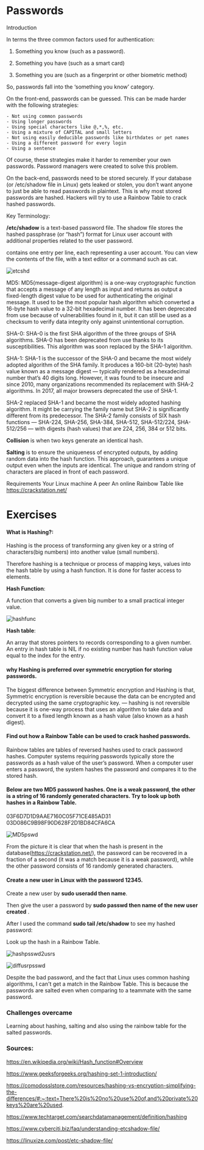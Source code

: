 # Passwords

Introduction

In terms the three common factors used for authentication:

1. Something you know (such as a password).

2. Something you have (such as a smart card)

3. Something you are (such as a fingerprint or other biometric method)

So, passwords fall into the ‘something you know’ category.

On the front-end, passwords can be guessed. This can be made harder with the following strategies:

	- Not using common passwords
	- Using longer passwords
	- Using special characters like @,*,%, etc.
	- Using a mixture of CAPITAL and small letters
	- Not using easily deducible passwords like birthdates or pet names
	- Using a different password for every login
	- Using a sentence

Of course, these strategies make it harder to remember your own passwords. Password managers were created to solve this problem.

On the back-end, passwords need to be stored securely. If your database (or /etc/shadow file in Linux) gets leaked or stolen, you don’t want anyone to just be able to read passwords in plaintext. This is why most stored passwords are hashed. Hackers will try to use a Rainbow Table to crack hashed passwords.

Key Terminology:

**/etc/shadow** is a text-based password file. The shadow file stores the hashed passphrase (or “hash”) format for Linux user account with additional properties related to the user password.

contains one entry per line, each representing a user account. You can view the contents of the file, with a text editor or a command such as cat.

![etcshd](../00_includes/SEC07etcshdw.png)

MD5: MD5(message-digest algorithm) is a one-way cryptographic function that accepts a message of any length as input and returns as output a fixed-length digest value to be used for authenticating the original message. It used to be the most popular hash algorithm which converted a 16-byte hash value to a 32-bit hexadecimal number. It has been deprecated from use because of vulnerabilities found in it, but it can still be used as a checksum to verify data integrity only against unintentional corruption.

SHA-0: SHA-0 is the first SHA algorithm of the three groups of SHA algorithms. SHA-0 has been deprecated from use thanks to its susceptibilities. This algorithm was soon replaced by the SHA-1 algorithm.

SHA-1: SHA-1 is the successor of the SHA-0 and became the most widely adopted algorithm of the SHA family. It produces a 160-bit (20-byte) hash value known as a message digest — typically rendered as a hexadecimal number that’s 40 digits long. However, it was found to be insecure and since 2010, many organizations recommended its replacement with SHA-2 algorithms. In 2017, all major browsers deprecated the use of SHA-1.

SHA-2 replaced SHA-1 and became the most widely adopted hashing algorithm. It might be carrying the family name but SHA-2 is significantly different from its predecessor. The SHA-2 family consists of SIX hash functions — SHA-224, SHA-256, SHA-384, SHA-512, SHA-512/224, SHA-512/256 — with digests (hash values) that are 224, 256, 384 or 512 bits.

**Collision** is when two keys  generate an identical hash. 

**Salting** is to ensure the uniqueness of encrypted outputs, by adding random data into the hash function. This approach, guarantees a unique output even when the inputs are identical. The unique and random string of characters are placed in front of each password.

Requirements
Your Linux machine
A peer
An online Rainbow Table like https://crackstation.net/

# Exercises

#### What is Hashing?:

Hashing is the process of transforming any given key or a string of characters(big numbers) into another value (small numbers).

Therefore hashing is a technique or process of mapping keys, values into the hash table by using a hash function. It is done for faster access to elements.

**Hash Function**: 

A function that converts a given big number to a small practical integer value.

![hashfunc](../00_includes/SEC07hash_function-mapsnames.png)


**Hash table**:

An array that stores pointers to records corresponding to a given number. An entry in hash table is NIL if no existing number has hash function value equal to the index for the entry. 

#### why Hashing is preferred over symmetric encryption for storing passwords.

The biggest difference between Symmetric encryption and Hashing is that, Symmetric encryption is reversible because the data can be encrypted and decrypted using the same cryptographic key. — hashing is not reversible because it is one-way process that uses an algorithm to take data and convert it to a fixed length known as a hash value (also known as a hash digest).

#### Find out how a Rainbow Table can be used to crack hashed passwords.

Rainbow tables are tables of reversed hashes used to crack password hashes. Computer systems requiring passwords typically store the passwords as a hash value of the user’s password. When a computer user enters a password, the system hashes the password and compares it to the stored hash. 


#### Below are two MD5 password hashes. One is a weak password, the other is a string of 16 randomly generated characters. Try to look up both hashes in a Rainbow Table.

03F6D7D1D9AAE7160C05F71CE485AD31
03D086C9B98F90D628F2D1BD84CFA6CA

![MD5pswd](../00_includes/SEC07rainbow.png)

From the picture it is clear that when the hash is present in the database(https://crackstation.net/), the password can be recovered in a fraction of a second (it was a match because it is a weak password), while the other password consists of 16 randomly generated characters.

#### Create a new user in Linux with the password 12345. 

Create a new user by 
**sudo useradd then name**.

Then give the user a password by **sudo passwd then name of the new user created** .

After I used the command 
**sudo tail /etc/shadow** to see my hashed password:

Look up the hash in a Rainbow Table.

![hashpsswd2usrs](../00_includes/SEC07rnbwusrcompare.png)

![diffusrpsswd](../00_includes/SEC072usrpswd.png)

Despite the bad password, and the fact that Linux uses common hashing algorithms, I can't get a match in the Rainbow Table. This is because the passwords are salted even when comparing to a teammate with the same password. 

### Challenges overcame
Learning about hashing, salting and also using the rainbow table for the salted passwords.
### Sources:

https://en.wikipedia.org/wiki/Hash_function#Overview

https://www.geeksforgeeks.org/hashing-set-1-introduction/

https://comodosslstore.com/resources/hashing-vs-encryption-simplifying-the-differences/#:~:text=There%20is%20no%20use%20of,and%20private%20keys%20are%20used.


https://www.techtarget.com/searchdatamanagement/definition/hashing


https://www.cyberciti.biz/faq/understanding-etcshadow-file/

https://linuxize.com/post/etc-shadow-file/
